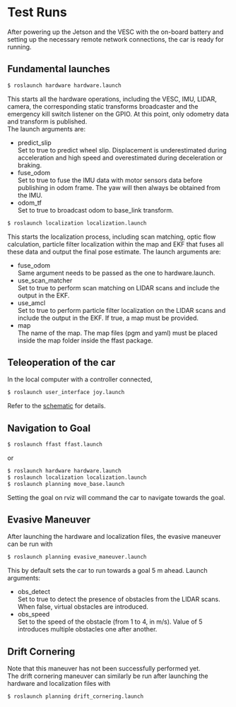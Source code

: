 # Test Runs

After powering up the Jetson and the VESC with the on-board battery and setting up the necessary remote network connections, the car is ready for running.

## Fundamental launches
```bash
$ roslaunch hardware hardware.launch
```
This starts all the hardware operations, including the VESC, IMU, LIDAR, camera, the corresponding static transforms broadcaster and the emergency kill switch listener on the GPIO. At this point, only odometry data and transform is published.  
The launch arguments are:
- predict_slip  
  Set to true to predict wheel slip. Displacement is underestimated during acceleration and high speed and overestimated during deceleration or braking.
- fuse_odom  
  Set to true to fuse the IMU data with motor sensors data before publishing in odom frame. The yaw will then always be obtained from the IMU.
- odom_tf  
  Set to true to broadcast odom to base_link transform.
```bash
$ roslaunch localization localization.launch
```
This starts the localization process, including scan matching, optic flow calculation, particle filter localization within the map and EKF that fuses all these data and output the final pose estimate.
The launch arguments are:
- fuse_odom  
  Same argument needs to be passed as the one to hardware.launch.
- use_scan_matcher  
  Set to true to perform scan matching on LIDAR scans and include the output in the EKF.
- use_amcl  
  Set to true to perform particle filter localization on the LIDAR scans and include the output in the EKF. If true, a map must be provided.
- map  
  The name of the map. The map files (pgm and yaml) must be placed inside the map folder inside the ffast package.

## Teleoperation of the car
In the local computer with a controller connected,
```bash
$ roslaunch user_interface joy.launch
```
Refer to the [schematic](controller.jpg) for details.

## Navigation to Goal
```bash
$ roslaunch ffast ffast.launch
```
or
```bash
$ roslaunch hardware hardware.launch
$ roslaunch localization localization.launch
$ roslaunch planning move_base.launch
```
Setting the goal on rviz will command the car to navigate towards the goal.

## Evasive Maneuver
After launching the hardware and localization files, the evasive maneuver can be run with
```bash
$ roslaunch planning evasive_maneuver.launch
```
This by default sets the car to run towards a goal 5 m ahead.
Launch arguments:
- obs_detect  
  Set to true to detect the presence of obstacles from the LIDAR scans. When false, virtual obstacles are introduced.
- obs_speed  
  Set to the speed of the obstacle (from 1 to 4, in m/s). Value of 5 introduces multiple obstacles one after another.

## Drift Cornering
Note that this maneuver has not been successfully performed yet.  
The drift cornering maneuver can similarly be run after launching the hardware and localization files with
```bash
$ roslaunch planning drift_cornering.launch
```